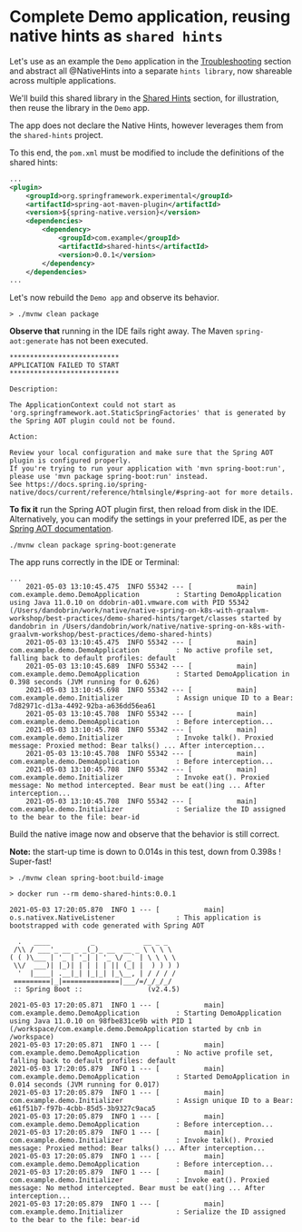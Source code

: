 # Complete Demo application, reusing native hints as `shared hints`

Let's use as an example the `Demo` application in the [Troubleshooting](../troubleshooting/README.md) section and abstract all @NativeHints
into a separate `hints library`, now shareable across multiple applications.

We'll build this shared library in the [Shared Hints](../shared-hints/README.md) section, for illustration, then reuse the library in the `Demo` app.

The app does not declare the Native Hints, however leverages them from the `shared-hints` project.

To this end, the `pom.xml` must be modified to include the definitions of the shared hints:
```xml
...
<plugin>
    <groupId>org.springframework.experimental</groupId>
    <artifactId>spring-aot-maven-plugin</artifactId>
    <version>${spring-native.version}</version>
    <dependencies>
        <dependency>
            <groupId>com.example</groupId>
            <artifactId>shared-hints</artifactId>
            <version>0.0.1</version>
        </dependency>
    </dependencies>
...
```

Let's now rebuild the `Demo app` and observe its behavior.
```shell
> ./mvnw clean package
```

**Observe that** running in the IDE fails right away. The Maven <goal> `spring-aot:generate` has not been executed.
```shell
***************************
APPLICATION FAILED TO START
***************************

Description:

The ApplicationContext could not start as 'org.springframework.aot.StaticSpringFactories' that is generated by the Spring AOT plugin could not be found.

Action:

Review your local configuration and make sure that the Spring AOT plugin is configured properly.
If you're trying to run your application with 'mvn spring-boot:run', please use 'mvn package spring-boot:run' instead.
See https://docs.spring.io/spring-native/docs/current/reference/htmlsingle/#spring-aot for more details.
```

**To fix it** run the Spring AOT plugin first, then reload from disk in the IDE.
<br>Alternatively, you can modify the settings in your preferred IDE, as per the [Spring AOT documentation](https://docs.spring.io/spring-native/docs/current/reference/htmlsingle/#spring-aot).
```shell
./mvnw clean package spring-boot:generate
```

The app runs correctly in the IDE or Terminal:
```
...
    2021-05-03 13:10:45.475  INFO 55342 --- [           main] com.example.demo.DemoApplication         : Starting DemoApplication using Java 11.0.10 on ddobrin-a01.vmware.com with PID 55342 (/Users/dandobrin/work/native/native-spring-on-k8s-with-graalvm-workshop/best-practices/demo-shared-hints/target/classes started by dandobrin in /Users/dandobrin/work/native/native-spring-on-k8s-with-graalvm-workshop/best-practices/demo-shared-hints)
    2021-05-03 13:10:45.475  INFO 55342 --- [           main] com.example.demo.DemoApplication         : No active profile set, falling back to default profiles: default
    2021-05-03 13:10:45.689  INFO 55342 --- [           main] com.example.demo.DemoApplication         : Started DemoApplication in 0.398 seconds (JVM running for 0.626)
    2021-05-03 13:10:45.698  INFO 55342 --- [           main] com.example.demo.Initializer             : Assign unique ID to a Bear: 7d82971c-d13a-4492-92ba-a636dd56ea61
    2021-05-03 13:10:45.708  INFO 55342 --- [           main] com.example.demo.DemoApplication         : Before interception...
    2021-05-03 13:10:45.708  INFO 55342 --- [           main] com.example.demo.Initializer             : Invoke talk(). Proxied message: Proxied method: Bear talks() ... After interception...
    2021-05-03 13:10:45.708  INFO 55342 --- [           main] com.example.demo.DemoApplication         : Before interception...
    2021-05-03 13:10:45.708  INFO 55342 --- [           main] com.example.demo.Initializer             : Invoke eat(). Proxied message: No method intercepted. Bear must be eat()ing ... After interception...
    2021-05-03 13:10:45.708  INFO 55342 --- [           main] com.example.demo.Initializer             : Serialize the ID assigned to the bear to the file: bear-id
```

Build the native image now and observe that the behavior is still correct.

**Note:** the start-up time is down to 0.014s in this test, down from 0.398s ! Super-fast!
```shell
> ./mvnw clean spring-boot:build-image

> docker run --rm demo-shared-hints:0.0.1

2021-05-03 17:20:05.870  INFO 1 --- [           main] o.s.nativex.NativeListener               : This application is bootstrapped with code generated with Spring AOT

  .   ____          _            __ _ _
 /\\ / ___'_ __ _ _(_)_ __  __ _ \ \ \ \
( ( )\___ | '_ | '_| | '_ \/ _` | \ \ \ \
 \\/  ___)| |_)| | | | | || (_| |  ) ) ) )
  '  |____| .__|_| |_|_| |_\__, | / / / /
 =========|_|==============|___/=/_/_/_/
 :: Spring Boot ::                (v2.4.5)

2021-05-03 17:20:05.871  INFO 1 --- [           main] com.example.demo.DemoApplication         : Starting DemoApplication using Java 11.0.10 on 98fbe831ce9b with PID 1 (/workspace/com.example.demo.DemoApplication started by cnb in /workspace)
2021-05-03 17:20:05.871  INFO 1 --- [           main] com.example.demo.DemoApplication         : No active profile set, falling back to default profiles: default
2021-05-03 17:20:05.879  INFO 1 --- [           main] com.example.demo.DemoApplication         : Started DemoApplication in 0.014 seconds (JVM running for 0.017)
2021-05-03 17:20:05.879  INFO 1 --- [           main] com.example.demo.Initializer             : Assign unique ID to a Bear: e61f51b7-f97b-4cbb-85d5-3b9327c9aca5
2021-05-03 17:20:05.879  INFO 1 --- [           main] com.example.demo.DemoApplication         : Before interception...
2021-05-03 17:20:05.879  INFO 1 --- [           main] com.example.demo.Initializer             : Invoke talk(). Proxied message: Proxied method: Bear talks() ... After interception...
2021-05-03 17:20:05.879  INFO 1 --- [           main] com.example.demo.DemoApplication         : Before interception...
2021-05-03 17:20:05.879  INFO 1 --- [           main] com.example.demo.Initializer             : Invoke eat(). Proxied message: No method intercepted. Bear must be eat()ing ... After interception...
2021-05-03 17:20:05.879  INFO 1 --- [           main] com.example.demo.Initializer             : Serialize the ID assigned to the bear to the file: bear-id
```